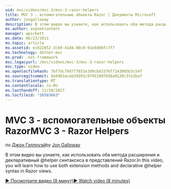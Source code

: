 ```yaml
---
uid: mvc/videos/mvc-3/mvc-3-razor-helpers
title: MVC 3 - вспомогательные объекты Razor | Документы Microsoft
author: jongalloway
description: В этом видео вы узнаете, как использовать оба метода расширения и декларативный @helper синтаксиса в представлений Razor.
ms.author: aspnetcontent
manager: wpickett
ms.date: 06/23/2011
ms.topic: article
ms.assetid: ec822852-3c69-41d4-80c0-91e8d08fc7f7
ms.technology: dotnet-mvc
ms.prod: .net-framework
msc.legacyurl: /mvc/videos/mvc-3/mvc-3-razor-helpers
msc.type: video
ms.openlocfilehash: 7bf7dc79d777851e3d9cb83376f7143805b3c54f
ms.sourcegitcommit: 9a9483aceb34591c97451997036a9120c3fe2baf
ms.translationtype: MT
ms.contentlocale: ru-RU
ms.lasthandoff: 11/10/2017
ms.locfileid: "26503663"
---
```

<a name="mvc-3---razor-helpers"></a><span data-ttu-id="38be2-103">MVC 3 - вспомогательные объекты Razor</span><span class="sxs-lookup"><span data-stu-id="38be2-103">MVC 3 - Razor Helpers</span></span>
====================
<span data-ttu-id="38be2-104">по [Джон Гэллоуэй](https://github.com/jongalloway)</span><span class="sxs-lookup"><span data-stu-id="38be2-104">by [Jon Galloway](https://github.com/jongalloway)</span></span>

<span data-ttu-id="38be2-105">В этом видео вы узнаете, как использовать оба метода расширения и декларативный @helper синтаксиса в представлений Razor.</span><span class="sxs-lookup"><span data-stu-id="38be2-105">In this video, you will learn how to use both extension methods and declarative @helper syntax in Razor views.</span></span>

[<span data-ttu-id="38be2-106">&#9654; Посмотрите видео (8 минут)</span><span class="sxs-lookup"><span data-stu-id="38be2-106">&#9654; Watch video (8 minutes)</span></span>](https://channel9.msdn.com/Blogs/ASP-NET-Site-Videos/mvc-3-razor-helpers)
